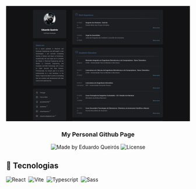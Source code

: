 <div align="center">
    <img max-width="100%" src=".github/captura.png" />
</div>

<h3 align="center">My Personal Github Page</h3>

<p align="center">
  <img alt="Made by Eduardo Queirós" src="https://img.shields.io/badge/made%20by-Eduardo%20Queirós-red">
  <img alt="License" src="https://img.shields.io/badge/license-MIT-%2304D361">
</p>

## 🚀 Tecnologias

![React](https://img.shields.io/badge/-React-05122A?style=for-the-badge&color=282a36&logo=react)&nbsp;
![Vite](https://img.shields.io/badge/-Vite-05122A?style=for-the-badge&color=282a36&logo=vite)&nbsp;
![Typescript](https://img.shields.io/badge/-Typescript-05122A?style=for-the-badge&color=282a36&logo=Typescript)&nbsp;
![Sass](https://img.shields.io/badge/-SASS-05122A?style=for-the-badge&color=282a36&logo=sass)&nbsp;
